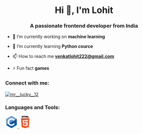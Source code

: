 <h1 align="center">Hi 👋, I'm Lohit</h1>
<h3 align="center">A passionate frontend developer from India</h3>

- 🔭 I’m currently working on **machine learning**

- 🌱 I’m currently learning **Python cource**

- 📫 How to reach me **venkatlohit222@gmail.com**

- ⚡ Fun fact **games**

<h3 align="left">Connect with me:</h3>
<p align="left">
<a href="https://instagram.com/mr__lucky__12" target="blank"><img align="center" src="https://raw.githubusercontent.com/rahuldkjain/github-profile-readme-generator/master/src/images/icons/Social/instagram.svg" alt="mr__lucky__12" height="30" width="40" /></a>
</p>

<h3 align="left">Languages and Tools:</h3>
<p align="left"> <a href="https://www.cprogramming.com/" target="_blank" rel="noreferrer"> <img src="https://raw.githubusercontent.com/devicons/devicon/master/icons/c/c-original.svg" alt="c" width="40" height="40"/> </a> <a href="https://www.w3.org/html/" target="_blank" rel="noreferrer"> <img src="https://raw.githubusercontent.com/devicons/devicon/master/icons/html5/html5-original-wordmark.svg" alt="html5" width="40" height="40"/> </a> </p>
